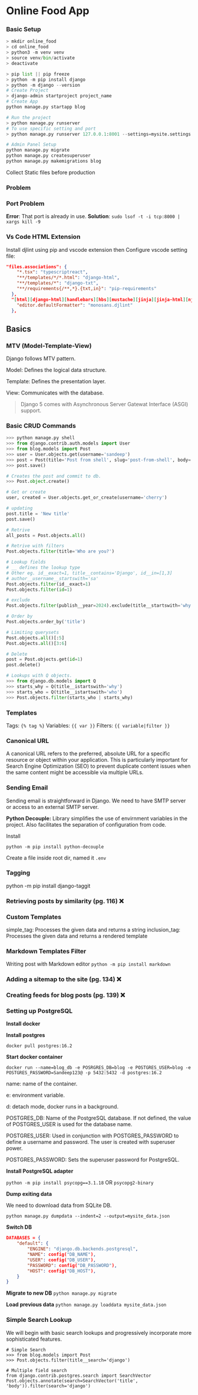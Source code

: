 # Online Food App

### Basic Setup

```python
> mkdir online_food
> cd online_food
> python3 -m venv venv
> source venv/bin/activate
> deactivate

> pip list || pip freeze
> python -m pip install django
> python -m django --version
# Create Project
> django-admin startproject project_name
# Create App
python manage.py startapp blog

# Run the project
> python manage.py runserver
# To use specific setting and port
> python manage.py runserver 127.0.0.1:8001 --settings=mysite.settings

# Admin Panel Setup
python manage.py migrate
python manage.py createsuperuser
python manage.py makemigrations blog
```

Collect Static files before production

### Problem

### Port Problem

**Error**: That port is already in use.
**Solution**: `sudo lsof -t -i tcp:8000 | xargs kill -9`

### Vs Code HTML Extension

Install djlint using pip and vscode extension then Configure vscode setting file:

```json
"files.associations": {
    "*.tsx": "typescriptreact",
    "**/templates/*/*.html": "django-html",
    "**/templates/*": "django-txt",
    "**/requirements{/**,*}.{txt,in}": "pip-requirements"
  },
  "[html][django-html][handlebars][hbs][mustache][jinja][jinja-html][nj][njk][nunjucks][twig]": {
    "editor.defaultFormatter": "monosans.djlint"
  },
```

## Basics

### MTV (Model-Template-View)

Django follows MTV pattern.

Model: Defines the logical data structure.

Template: Defines the presentation layer.

View: Communicates with the database.

> Django 5 comes with Asynchronous Server Gatewat Interface (ASGI) support.

### Basic CRUD Commands

```python
>>> python manage.py shell
>>> from django.contrib.auth.models import User
>>> from blog.models import Post
>>> user = User.objects.get(username='sandeep')
>>> post = Post(title='Post from shell', slug='post-from-shell', body='Post body', author=user)
>>> post.save()

# Creates the post and commit to db.
>>> Post.object.create()

# Get or create
user, created = User.objects.get_or_create(username='cherry')

# updating
post.title = 'New title'
post.save()

# Retrive
all_posts = Post.objects.all()

# Retrive with filters
Post.objects.filter(title='Who are you?')

# Lookup fields
# __ defines the lookup type
# Other eg. id__exact=1, title__contains='Django', id__in=[1,3]
# author__username__startswith='sa'
Post.objects.filter(id__exact=1)
Post.objects.filter(id=1)

# exclude
Post.objects.filter(publish__year=2024).exclude(title__startswith='why')

# Order by
Post.objects.order_by('title')

# Limiting querysets
Post.objects.all()[:5]
Post.objects.all()[3:6]

# Delete
post = Post.objects.get(id=1)
post.delete()

# Lookups with Q objects.
>>> from django.db.models import Q
>>> starts_why = Q(title__istartswith='why')
>>> starts_who = Q(title__istartswith='who')
>>> Post.objects.filter(starts_who | starts_why)

```

### Templates

Tags: `{% tag %}`
Variables: `{{ var }}`
Filters: `{{ variable|filter }}`

### Canonical URL

A canonical URL refers to the preferred, absolute URL for a specific resource or object within your application. This is particularly important for Search Engine Optimization (SEO) to prevent duplicate content issues when the same content might be accessible via multiple URLs.

### Sending Email

Sending email is straightforward in Django. We need to have SMTP server or access to an external SMTP server.

**Python Decouple:** Library simplifies the use of envirnment variables in the project. Also facilitates the separation of configuration from code.

Install

`python -m pip install python-decouple`

Create a file inside root dir, named it `.env`

### Tagging

python -m pip install django-taggit

### Retrieving posts by similarity (pg. 116) ❌

### Custom Templates

simple_tag: Processes the given data and returns a string
inclusion_tag: Processes the given data and returns a rendered template

### Markdown Templates Filter

Writing post with Markdown editor
`python -m pip install markdown`

### Adding a sitemap to the site (pg. 134) ❌

### Creating feeds for blog posts (pg. 139) ❌

### Setting up PostgreSQL

**Install docker**

**Install postgres**

`docker pull postgres:16.2`

**Start docker container**

```
docker run --name=blog_db -e POSRGRES_DB=blog -e POSTGRES_USER=blog -e POSTGRES_PASSWORD=Sandeep123@ -p 5432:5432 -d postgres:16.2
```

name: name of the container.

e: environment variable.

d: detach mode, docker runs in a background.

POSTGRES_DB: Name of the PostgreSQL database. If not defined, the value of POSTGRES_USER is used for the database name.

POSTGRES_USER: Used in conjunction with POSTGRES_PASSWORD to define a username and password. The user is created with superuser power.

POSTGRES_PASSWORD: Sets the superuser password for PostgreSQL.

**Install PostgreSQL adapter**

`python -m pip install psycopg==3.1.18` OR `psycopg2-binary`

**Dump exiting data**

We need to download data from SQLite DB.

`python manage.py dumpdata --indent=2 --output=mysite_data.json`

**Switch DB**

```json
DATABASES = {
    "default": {
        "ENGINE": "django.db.backends.postgresql",
        "NAME": config("DB_NAME"),
        "USER": config("DB_USER"),
        "PASSWORD": config("DB_PASSWORD"),
        "HOST": config("DB_HOST"),
    }
}
```

**Migrate to new DB**
`python manage.py migrate`

**Load previous data**
`python manage.py loaddata mysite_data.json`

### Simple Search Lookup

We will begin with basic search lookups and progressively incorporate more sophisticated features.

```shell
# Simple Search
>>> from blog.models import Post
>>> Post.objects.filter(title__search='django')

# Multiple field search
from django.contrib.postgres.search import SearchVector
Post.objects.annotate(search=SearchVector('title', 'body')).filter(search='django')
```
